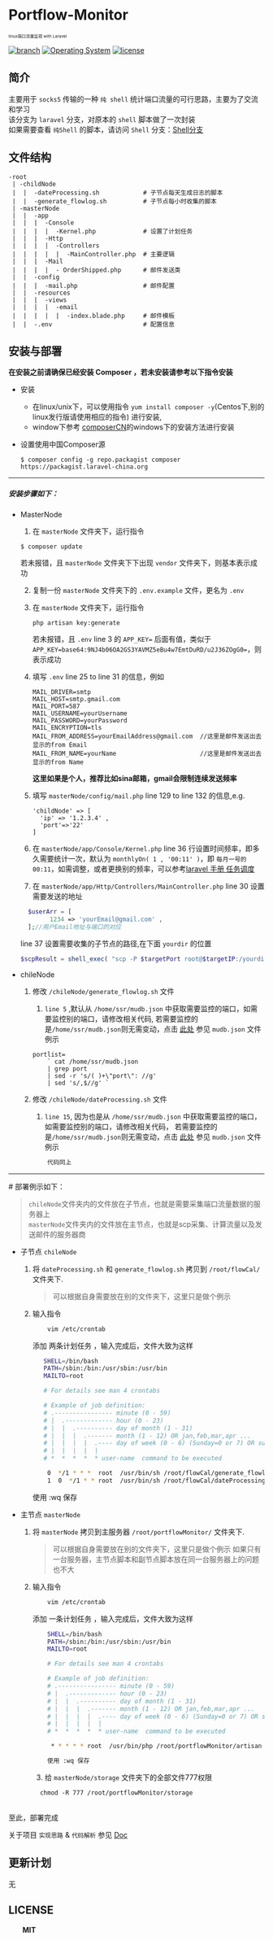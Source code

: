 # Portflow-Monitor
<small><small><small>linux端口流量监视 with Laravel</small></small></small>

[![branch](https://img.shields.io/badge/branch-laravel-green.svg)](#)
[![Operating System](https://img.shields.io/badge/OperatingSystem-CentOS%207.x-red.svg)](#)
[![license](https://img.shields.io/npm/l/express.svg)](#)

## 简介
主要用于 `socks5` 传输的一种 `纯 shell` 统计端口流量的可行思路，主要为了交流和学习<br>
该分支为 `laravel` 分支，对原本的 `shell` 脚本做了一次封装<br/>
如果需要查看 `纯Shell` 的脚本，请访问 `Shell` 分支：[Shell分支](https://github.com/Kuri-su/Portflow-Monitor/tree/shell)

## 文件结构
```
-root
 | -childNode
 |  |  -dateProcessing.sh            # 子节点每天生成日志的脚本
 |  |  -generate_flowlog.sh          # 子节点每小时收集的脚本
 | -masterNode
 |  |  -app
 |  |  |  -Console
 |  |  |  |  -Kernel.php             # 设置了计划任务
 |  |  |  -Http
 |  |  |  |  -Controllers
 |  |  |  |  |  -MainController.php  # 主要逻辑
 |  |  |  -Mail
 |  |  |  |  - OrderShipped.php      # 邮件发送类
 |  |  -config
 |  |  |  -mail.php                  # 邮件配置
 |  |  -resources
 |  |  |  -views
 |  |  |  |  -email
 |  |  |  |  |  -index.blade.php     # 邮件模板
 |  |  -.env                         # 配置信息
```

## 安装与部署

**在安装之前请确保已经安装 Composer ，若未安装请参考以下指令安装**

* 安装
  * 在linux/unix下，可以使用指令 `yum install composer -y`(Centos下,别的linux发行版请使用相应的指令) 进行安装,
  * window下参考 [composerCN](http://docs.phpcomposer.com/00-intro.html#Installation-Windows)的windows下的安装方法进行安装

* 设置使用中国Composer源
  ```shell
  $ composer config -g repo.packagist composer https://packagist.laravel-china.org
  ```

<hr/>

##### 安装步骤如下：
* MasterNode
  1. 在 `masterNode` 文件夹下，运行指令
  ```shell
  $ composer update
  ```
  若未报错，且 `masterNode` 文件夹下下出现 `vendor` 文件夹下，则基本表示成功

  2. 复制一份 `masterNode` 文件夹下的 `.env.example` 文件，更名为 `.env`

  3. 在 `masterNode` 文件夹下，运行指令
      ```shell
      php artisan key:generate
      ```
      若未报错，且 `.env` line 3 的 `APP_KEY=` 后面有值，类似于
      `APP_KEY=base64:9NJ4b06OA2GS3YAVMZ5eBu4w7EmtDuRD/u2J36ZOgG0=`，则表示成功

  4. 填写 `.env` line 25 to line 31 的信息，例如
      ```
      MAIL_DRIVER=smtp
      MAIL_HOST=smtp.gmail.com
      MAIL_PORT=587
      MAIL_USERNAME=yourUsername
      MAIL_PASSWORD=yourPassword
      MAIL_ENCRYPTION=tls
      MAIL_FROM_ADDRESS=yourEmailAddress@gmail.com  //这里是邮件发送出去显示的from Email
      MAIL_FROM_NAME=yourName                       //这里是邮件发送出去显示的from Name
      ```
      **这里如果是个人，推荐比如sina邮箱，gmail会限制连续发送频率**

  5. 填写 `masterNode/config/mail.php` line 129 to line 132 的信息,e.g.
      ```
      'childNode' => [
        'ip' => '1.2.3.4' ,
        'port'=>'22'
      ]
      ```

  6. 在 `masterNode/app/Console/Kernel.php` line 36 行设置时间频率，即多久需要统计一次，默认为 `monthlyOn( 1 , '00:11' )`，即 `每月一号的00:11`，如需调整，或者更换别的频率，可以参考[laravel 手册 任务调度](https://d.laravel-china.org/docs/5.5/scheduling#Shell-命令调度)

  7. 在 `masterNode/app/Http/Controllers/MainController.php` line 30 设置需要发送的地址
    ```php
      $userArr = [
            1234 => 'yourEmail@gmail.com' ,
      ];//用户Email地址与端口的对应
    ```

    line 37 设置需要收集的子节点的路径,在下面 `yourdir` 的位置
    ```php
    $scpResult = shell_exec( "scp -P $targetPort root@$targetIP:/yourdir/{$lastMonth}_monthlog.txt /var/log/portflowMonitor/monthLog/" );
    ```

* chileNode
    1. 修改 `/chileNode/generate_flowlog.sh` 文件

        1. `line 5` ,默认从 `/home/ssr/mudb.json` 中获取需要监控的端口，如需要监控别的端口，请修改相关代码, 若需要监控的是`/home/ssr/mudb.json`则无需变动，点击 [此处](https://github.com/Kuri-su/Portflow-Monitor/blob/master/_other/mudb.json) 参见 `mudb.json` 文件例示
        ```shell
        portlist=
            ` cat /home/ssr/mudb.json
            | grep port
            | sed -r 's/( )+\"port\": //g'
            | sed 's/,$//g' `
        ```

    2. 修改 `/chileNode/dateProcessing.sh` 文件
        1. `line 15`, 因为也是从 `/home/ssr/mudb.json` 中获取需要监控的端口，如需要监控别的端口，请修改相关代码， 若需要监控的是`/home/ssr/mudb.json`则无需变动，点击 [此处](https://github.com/Kuri-su/Portflow-Monitor/blob/master/_other/mudb.json) 参见 `mudb.json` 文件例示

        ```bash
            代码同上
        ```



<hr/>
# 部署例示如下：<br/>

> `chileNode`文件夹内的文件放在子节点，也就是需要采集端口流量数据的服务器上<br/>
> `masterNode`文件夹内的文件放在主节点，也就是scp采集、计算流量以及发送邮件的服务器商<br/>

* 子节点 `chileNode`
    1. 将 `dateProcessing.sh` 和 `generate_flowlog.sh` 拷贝到 `/root/flowCal/` 文件夹下.
        > 可以根据自身需要放在别的文件夹下，这里只是做个例示
    2. 输入指令
        ```bash
            vim /etc/crontab
        ```

        添加 两条计划任务 ，输入完成后，文件大致为这样

        ```bash
           SHELL=/bin/bash
           PATH=/sbin:/bin:/usr/sbin:/usr/bin
           MAILTO=root

           # For details see man 4 crontabs

           # Example of job definition:
           # .---------------- minute (0 - 59)
           # |  .------------- hour (0 - 23)
           # |  |  .---------- day of month (1 - 31)
           # |  |  |  .------- month (1 - 12) OR jan,feb,mar,apr ...
           # |  |  |  |  .---- day of week (0 - 6) (Sunday=0 or 7) OR sun,mon,tue,wed,thu,fri,sat
           # |  |  |  |  |
           # *  *  *  *  * user-name  command to be executed

            0  */1 * * *  root  /usr/bin/sh /root/flowCal/generate_flowlog.sh   
            1  0  */1 * * root  /usr/bin/sh /root/flowCal/dateProcessing.sh
        ```

        使用 :wq 保存

* 主节点 `masterNode`
    1. 将 `masterNode` 拷贝到主服务器 `/root/portflowMonitor/` 文件夹下.
        > 可以根据自身需要放在别的文件夹下，这里只是做个例示
        > 如果只有一台服务器，主节点脚本和副节点脚本放在同一台服务器上的问题也不大

    2. 输入指令
        ```bash
            vim /etc/crontab
        ```

        添加 一条计划任务 ，输入完成后，文件大致为这样

       ```bash
           SHELL=/bin/bash
           PATH=/sbin:/bin:/usr/sbin:/usr/bin
           MAILTO=root

           # For details see man 4 crontabs

           # Example of job definition:
           # .---------------- minute (0 - 59)
           # |  .------------- hour (0 - 23)
           # |  |  .---------- day of month (1 - 31)
           # |  |  |  .------- month (1 - 12) OR jan,feb,mar,apr ...
           # |  |  |  |  .---- day of week (0 - 6) (Sunday=0 or 7) OR sun,mon,tue,wed,thu,fri,sat
           # |  |  |  |  |
           # *  *  *  *  * user-name  command to be executed

            * * * * * root  /usr/bin/php /root/portflowMonitor/artisan schedule:run >> /dev/null 2>&1

           使用 :wq 保存
        ```

        3. 给 `masterNode/storage` 文件夹下的全部文件777权限
        ```shell
          chmod -R 777 /root/portflowMonitor/storage
        ```

<br/>
至此，部署完成<br/>

关于项目 `实现思路` & `代码解析` 参见 [Doc](https://github.com/Kuri-su/Portflow-Monitor/blob/master/_doc/Thinking%26CodeResolve.md "Doc" )

## 更新计划
无

## LICENSE
&nbsp;&nbsp;&nbsp;&nbsp;&nbsp;&nbsp;&nbsp;<b>MIT</b>
